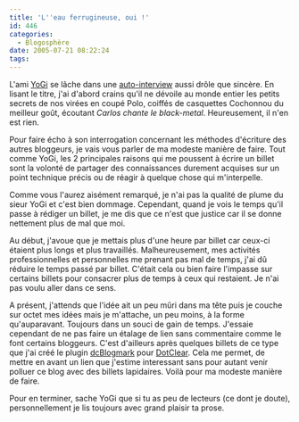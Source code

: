 ```yaml
---
title: 'L''eau ferrugineuse, oui !'
id: 446
categories:
  - Blogosphère
date: 2005-07-21 08:22:24
tags:
---
```


L'ami [YoGi](http://darkmag.net/darkBlog/) se lâche dans une [auto-interview](http://darkmag.net/darkBlog/index.php?2005/07/21/134-interview-exclusive-de-votre-serviteur) aussi drôle que sincère. En lisant le titre, j'ai d'abord crains qu'il ne dévoile au monde entier les petits secrets de nos virées en coupé Polo, coiffés de casquettes Cochonnou du meilleur goût, écoutant _Carlos chante le black-metal_. Heureusement, il n'en est rien.

Pour faire écho à son interrogation concernant les méthodes d'écriture des autres bloggeurs, je vais vous parler de ma modeste manière de faire. Tout comme YoGi, les 2 principales raisons qui me poussent à écrire un billet sont la volonté de partager des connaissances durement acquises sur un point technique précis ou de réagir à quelque chose qui m'interpelle.

Comme vous l'aurez aisément remarqué, je n'ai pas la qualité de plume du sieur YoGi et c'est bien dommage. Cependant, quand je vois le temps qu'il passe à rédiger un billet, je me dis que ce n'est que justice car il se donne nettement plus de mal que moi.

Au début, j'avoue que je mettais plus d'une heure par billet car ceux-ci étaient plus longs et plus travaillés. Malheureusement, mes activités professionnelles et personnelles me prenant pas mal de temps, j'ai dû réduire le temps passé par billet. C'était cela ou bien faire l'impasse sur certains billets pour consacrer plus de temps à ceux qui restaient. Je n'ai pas voulu aller dans ce sens.

A présent, j'attends que l'idée ait un peu mûri dans ma tête puis je couche sur octet mes idées mais je m'attache, un peu moins, à la forme qu'auparavant. Toujours dans un souci de gain de temps. J'essaie cependant de ne pas faire un étalage de lien sans commentaire comme le font certains bloggeurs. C'est d'ailleurs après quelques billets de ce type que j'ai créé le plugin [dcBlogmark](http://www.dotclear.net/trac/wiki/DotClear/Plugins) pour [DotClear](http://www.dotclear.net/). Cela me permet, de mettre en avant un lien que j'estime interessant sans pour autant venir polluer ce blog avec des billets lapidaires. Voilà pour ma modeste manière de faire.

Pour en terminer, sache YoGi que si tu as peu de lecteurs (ce dont je doute), personnellement je lis toujours avec grand plaisir ta prose.
